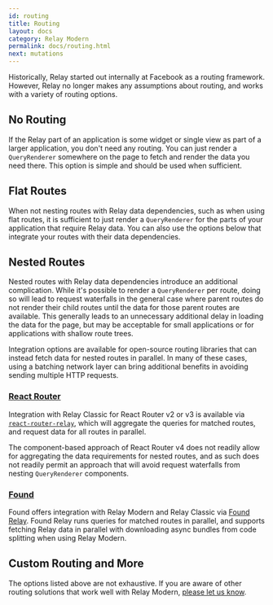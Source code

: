 ```yaml
---
id: routing
title: Routing
layout: docs
category: Relay Modern
permalink: docs/routing.html
next: mutations
---
```


Historically, Relay started out internally at Facebook as a routing framework. However, Relay no longer makes any assumptions about routing, and works with a variety of routing options.

## No Routing

If the Relay part of an application is some widget or single view as part of a larger application, you don't need any routing. You can just render a `QueryRenderer` somewhere on the page to fetch and render the data you need there. This option is simple and should be used when sufficient.

## Flat Routes

When not nesting routes with Relay data dependencies, such as when using flat routes, it is sufficient to just render a `QueryRenderer` for the parts of your application that require Relay data. You can also use the options below that integrate your routes with their data dependencies.

## Nested Routes

Nested routes with Relay data dependencies introduce an additional complication. While it's possible to render a `QueryRenderer` per route, doing so will lead to request waterfalls in the general case where parent routes do not render their child routes until the data for those parent routes are available. This generally leads to an unnecessary additional delay in loading the data for the page, but may be acceptable for small applications or for applications with shallow route trees.

Integration options are available for open-source routing libraries that can instead fetch data for nested routes in parallel. In many of these cases, using a batching network layer can bring additional benefits in avoiding sending multiple HTTP requests.

### [React Router](https://reacttraining.com/react-router/)

Integration with Relay Classic for React Router v2 or v3 is available via [`react-router-relay`](https://github.com/relay-tools/react-router-relay), which will aggregate the queries for matched routes, and request data for all routes in parallel.

The component-based approach of React Router v4 does not readily allow for aggregating the data requirements for nested routes, and as such does not readily permit an approach that will avoid request waterfalls from nesting `QueryRenderer` components.

### [Found](https://github.com/4Catalyzer/found)

Found offers integration with Relay Modern and Relay Classic via [Found Relay](https://github.com/4Catalyzer/found-relay). Found Relay runs queries for matched routes in parallel, and supports fetching Relay data in parallel with downloading async bundles from code splitting when using Relay Modern.

## Custom Routing and More

The options listed above are not exhaustive. If you are aware of other routing solutions that work well with Relay Modern, [please let us know](https://github.com/facebook/relay/issues/new).
